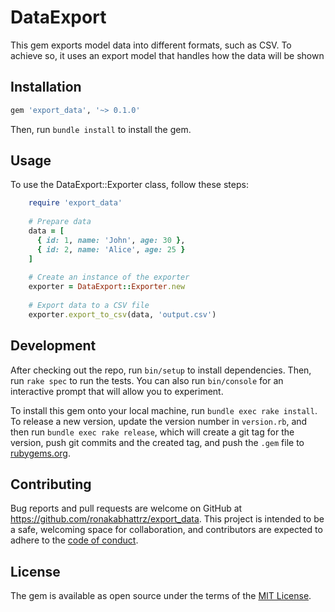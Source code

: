 # DataExport

This gem exports model data into different formats, such as CSV. To achieve so, it uses an export model that handles how the data will be shown

## Installation

```ruby
gem 'export_data', '~> 0.1.0'
```

Then, run `bundle install` to install the gem.

## Usage

To use the DataExport::Exporter class, follow these steps:

```ruby
    require 'export_data'
    
    # Prepare data
    data = [
      { id: 1, name: 'John', age: 30 },
      { id: 2, name: 'Alice', age: 25 }
    ]
    
    # Create an instance of the exporter
    exporter = DataExport::Exporter.new
    
    # Export data to a CSV file
    exporter.export_to_csv(data, 'output.csv')
```

## Development

After checking out the repo, run `bin/setup` to install dependencies. Then, run `rake spec` to run the tests. You can also run `bin/console` for an interactive prompt that will allow you to experiment.

To install this gem onto your local machine, run `bundle exec rake install`. To release a new version, update the version number in `version.rb`, and then run `bundle exec rake release`, which will create a git tag for the version, push git commits and the created tag, and push the `.gem` file to [rubygems.org](https://rubygems.org).

## Contributing

Bug reports and pull requests are welcome on GitHub at https://github.com/ronakabhattrz/export_data. This project is intended to be a safe, welcoming space for collaboration, and contributors are expected to adhere to the [code of conduct](https://github.com/ronakabhattrz/export_data/blob/master/CODE_OF_CONDUCT.md).

## License

The gem is available as open source under the terms of the [MIT License](https://opensource.org/licenses/MIT).